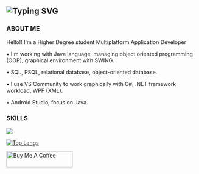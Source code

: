 ![Typing SVG](https://readme-typing-svg.demolab.com?font=Source+Code+Pro&pause=1000&color=4C566A&width=435&lines=WELCOME+TO+MY+PROFILE%2C+I'M+KLADOV)
---------------------------------------------
### ABOUT ME
<p>Hello!! I'm a Higher Degree student Multiplatform Application Developer</p>
<p>• I'm working with Java language, managing object oriented programming (OOP), graphical environment with SWING.</p>
<p>• SQL, PSQL, relational database, object-oriented database.</p>
<p>• I use VS Community to work graphically with C#, .NET framework workload, WPF (XML).</p>
<p>• Android Studio, focus on Java.</p>

### SKILLS

<a href="https://skillicons.dev"><img src="https://skillicons.dev/icons?i=java,cs,py,postgres,androidstudio,html,css,js" /></a>

[![Top Langs](https://github-readme-stats.vercel.app/api/top-langs/?username=kladoov&layout=compact&theme=dark)](https://github.com/kladoov/github-readme-stats)

<a href="https://www.buymeacoffee.com/kladoov" target="_blank"><img src="https://www.buymeacoffee.com/assets/img/custom_images/orange_img.png" alt="Buy Me A Coffee" style="height: 41px !important;width: 174px !important;box-shadow: 0px 3px 2px 0px rgba(190, 190, 190, 0.5) !important;-webkit-box-shadow: 0px 3px 2px 0px rgba(190, 190, 190, 0.5) !important;" ></a>
